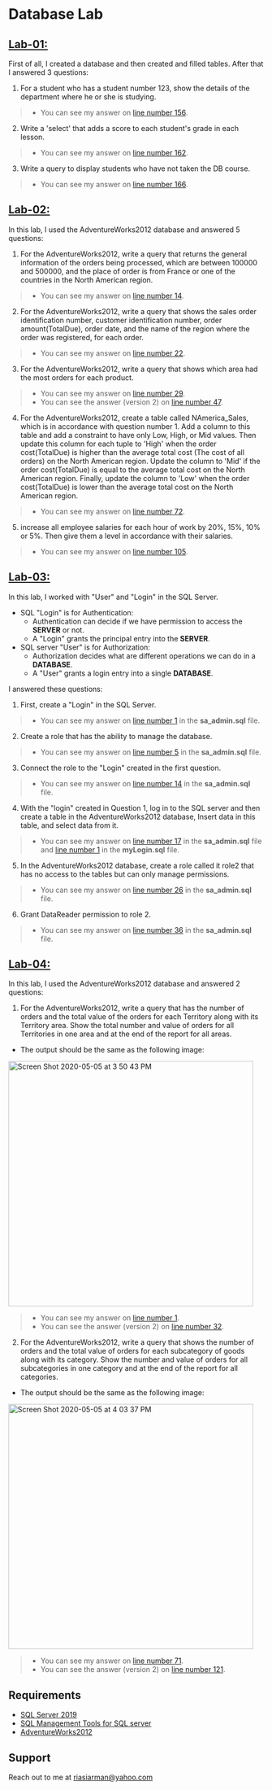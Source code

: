 # Database Lab
## [Lab-01:](https://github.com/arman324/Database-Lab/blob/master/Lab-01/Lab-01.sql)
First of all, I created a database and then created and filled tables. After that I answered 3 questions:
1. For a student who has a student number 123, show the details of the department where he or she is studying.
> * You can see my answer on [line number 156](https://github.com/arman324/Database-Lab/blob/a7c80a16dfd71a1a9ea29d14bc128c0388694f21/Lab-01/Lab-01.sql#L156).
2. Write a 'select' that adds a score to each student's grade in each lesson. 
> * You can see my answer on [line number 162](https://github.com/arman324/Database-Lab/blob/a7c80a16dfd71a1a9ea29d14bc128c0388694f21/Lab-01/Lab-01.sql#L162).
3. Write a query to display students who have not taken the DB course. 
> * You can see my answer on [line number 166](https://github.com/arman324/Database-Lab/blob/a7c80a16dfd71a1a9ea29d14bc128c0388694f21/Lab-01/Lab-01.sql#L166).

## [Lab-02:](https://github.com/arman324/Database-Lab/blob/master/Lab-02/Lab-02.sql)
In this lab, I used the AdventureWorks2012 database and answered 5 questions:
1. For the AdventureWorks2012, write a query that returns the general information of the orders being processed, which are between 100000 and 500000, and the place of order is from France or one of the countries in the North American region.
> * You can see my answer on [line number 14](https://github.com/arman324/Database-Lab/blob/79122345c205ca105993a01eddf7c2c871e25995/Lab-02/Lab-02.sql#L14).
2. For the AdventureWorks2012, write a query that shows the sales order identification number, customer identification number, order amount(TotalDue), order date, and the name of the region where the order was registered, for each order.
> * You can see my answer on [line number 22](https://github.com/arman324/Database-Lab/blob/79122345c205ca105993a01eddf7c2c871e25995/Lab-02/Lab-02.sql#L22).
3. For the AdventureWorks2012, write a query that shows which area had the most orders for each product.
> * You can see my answer on [line number 29](https://github.com/arman324/Database-Lab/blob/79122345c205ca105993a01eddf7c2c871e25995/Lab-02/Lab-02.sql#L29).
> * You can see the answer (version 2) on [line number 47](https://github.com/arman324/Database-Lab/blob/79122345c205ca105993a01eddf7c2c871e25995/Lab-02/Lab-02.sql#L47).
4. For the AdventureWorks2012, create a table called NAmerica_Sales, which is in accordance with question number 1. Add a column to this table and add a constraint to have only Low, High, or Mid values. Then update this column for each tuple to 'High' when the order cost(TotalDue) is higher than the average total cost (The cost of all orders) on the North American region. Update the column to 'Mid' if the order cost(TotalDue) is equal to the average total cost on the North American region. Finally, update the column to 'Low' when the order cost(TotalDue) is lower than the average total cost on the North American region.
> * You can see my answer on [line number 72](https://github.com/arman324/Database-Lab/blob/79122345c205ca105993a01eddf7c2c871e25995/Lab-02/Lab-02.sql#L72).
5. increase all employee salaries for each hour of work by 20%, 15%, 10% or 5%. Then give them a level in accordance with their salaries.
> * You can see my answer on [line number 105](https://github.com/arman324/Database-Lab/blob/79122345c205ca105993a01eddf7c2c871e25995/Lab-02/Lab-02.sql#L105).
## [Lab-03:](https://github.com/arman324/Database-Lab/tree/master/Lab-03)
In this lab, I worked with "User" and "Login" in the SQL Server.
* SQL "Login" is for Authentication:
    * Authentication can decide if we have permission to access the **SERVER** or not.
    * A "Login" grants the principal entry into the **SERVER**.
* SQL server "User" is for Authorization:
    * Authorization decides what are different operations we can do in a **DATABASE**.
    * A "User" grants a login entry into a single **DATABASE**.

I answered these questions:

1. First, create a "Login" in the SQL Server.
> * You can see my answer on [line number 1](https://github.com/arman324/Database-Lab/blob/be38dd3c3d35cedcd63ae81aad2d6ddac8f7476f/Lab-03/sa_admin.sql#L1) in the __sa_admin.sql__ file.
2. Create a role that has the ability to manage the database.
> * You can see my answer on [line number 5](https://github.com/arman324/Database-Lab/blob/be38dd3c3d35cedcd63ae81aad2d6ddac8f7476f/Lab-03/sa_admin.sql#L5) in the __sa_admin.sql__ file.
3. Connect the role to the "Login" created in the first question.
> * You can see my answer on [line number 14](https://github.com/arman324/Database-Lab/blob/be38dd3c3d35cedcd63ae81aad2d6ddac8f7476f/Lab-03/sa_admin.sql#L14) in the __sa_admin.sql__ file.
4. With the "login" created in Question 1, log in to the SQL server and then create a table in the AdventureWorks2012 database, Insert data in this table, and select data from it.
> * You can see my answer on [line number 17](https://github.com/arman324/Database-Lab/blob/be38dd3c3d35cedcd63ae81aad2d6ddac8f7476f/Lab-03/sa_admin.sql#L17) in the __sa_admin.sql__ file and [line number 1](https://github.com/arman324/Database-Lab/blob/be38dd3c3d35cedcd63ae81aad2d6ddac8f7476f/Lab-03/myLogin.sql#L1) in the __myLogin.sql__ file.
5. In the AdventureWorks2012 database, create a role called it role2 that has no access to the tables but can only manage permissions.
> * You can see my answer on [line number 26](https://github.com/arman324/Database-Lab/blob/be38dd3c3d35cedcd63ae81aad2d6ddac8f7476f/Lab-03/sa_admin.sql#L26) in the __sa_admin.sql__ file.
6. Grant DataReader permission to role 2.
> * You can see my answer on [line number 36](https://github.com/arman324/Database-Lab/blob/be38dd3c3d35cedcd63ae81aad2d6ddac8f7476f/Lab-03/sa_admin.sql#L36) in the __sa_admin.sql__ file.

## [Lab-04:](https://github.com/arman324/Database-Lab/blob/master/Lab-04/Lab-04.sql)
In this lab, I used the AdventureWorks2012 database and answered 2 questions:
1. For the AdventureWorks2012, write a query that has the number of orders and the total value of the orders for each Territory along with its Territory area. Show the total number and value of orders for all Territories in one area and at the end of the report for all areas.
* The output should be the same as the following image:

<img width="482" alt="Screen Shot 2020-05-05 at 3 50 43 PM" src="https://user-images.githubusercontent.com/35253872/81061075-f314b980-8ee8-11ea-9c06-a3b8fcbee860.png">

> * You can see my answer on [line number 1](https://github.com/arman324/Database-Lab/blob/34ecba260affc6e1e982ee44158d78b2056c5af5/Lab-04/Lab-04.sql#L1).
> * You can see the answer (version 2) on [line number 32](https://github.com/arman324/Database-Lab/blob/34ecba260affc6e1e982ee44158d78b2056c5af5/Lab-04/Lab-04.sql#L32).

2. For the AdventureWorks2012, write a query that shows the number of orders and the total value of orders for each subcategory of goods along with its category. Show the number and value of orders for all subcategories in one category and at the end of the report for all categories.
* The output should be the same as the following image:

<img width="482" alt="Screen Shot 2020-05-05 at 4 03 37 PM" src="https://user-images.githubusercontent.com/35253872/81061693-0c6a3580-8eea-11ea-987e-ea8440e0b417.png">

> * You can see my answer on [line number 71](https://github.com/arman324/Database-Lab/blob/34ecba260affc6e1e982ee44158d78b2056c5af5/Lab-04/Lab-04.sql#L71).
> * You can see the answer (version 2) on [line number 121](https://github.com/arman324/Database-Lab/blob/34ecba260affc6e1e982ee44158d78b2056c5af5/Lab-04/Lab-04.sql#L121).

## Requirements
* [SQL Server 2019](https://www.microsoft.com/en-us/sql-server/sql-server-downloads)
* [SQL Management Tools for SQL server](https://www.guru99.com/top-20-sql-management-tools.html)
* [AdventureWorks2012](https://github.com/Microsoft/sql-server-samples/releases/tag/adventureworks2012)

## Support
Reach out to me at riasiarman@yahoo.com
